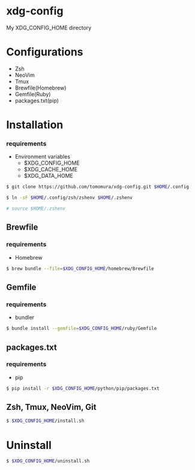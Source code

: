 # xdg-config
My XDG_CONFIG_HOME directory

# Configurations
- Zsh
- NeoVim
- Tmux
- Brewfile(Homebrew)
- Gemfile(Ruby)
- packages.txt(pip)

# Installation

### requirements
- Environment variables
  - $XDG_CONFIG_HOME
  - $XDG_CACHE_HOME
  - $XDG_DATA_HOME

```zsh
$ git clone https://github.com/tomomura/xdg-config.git $HOME/.config

$ ln -sF $HOME/.config/zsh/zshenv $HOME/.zshenv

# source $HOME/.zshenv
```

## Brewfile
### requirements
- Homebrew

```zsh
$ brew bundle --file=$XDG_CONFIG_HOME/homebrew/Brewfile
```

## Gemfile

### requirements
- bundler

```zsh
$ bundle install --gemfile=$XDG_CONFIG_HOME/ruby/Gemfile
```

## packages.txt

### requirements
- pip

```zsh
$ pip install -r $XDG_CONFIG_HOME/python/pip/packages.txt
```

## Zsh, Tmux, NeoVim, Git

```zsh
$ $XDG_CONFIG_HOME/install.sh
```

# Uninstall

```zsh
$ $XDG_CONFIG_HOME/uninstall.sh
```
